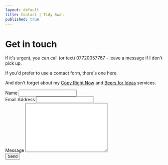 ```yaml
---
layout: default
title: Contact | Tidy Swan
published: true
---
```


<div id="contact">
  <h1 class="pageTitle">Get in touch</h1>
  <div class="contactContent">
    <p class="intro">If it's urgent, you can call (or text) 07720057767 - leave a message if I don't pick up.</p>
    <p>If you'd prefer to use a contact form, there's one here.</p>
    <p>And don't forget about my <a href="/copy-right-now">Copy Right Now</a> and <a href="/beer-for-ideas">Beers for Ideas</a> services.</p>
  </div>
  <form action="http://formspree.io/hello@tidyswan.com" method="POST">
    <label for="name">Name</label>
    <input type="text" id="name" name="name" class="full-width"><br>
    <label for="email">Email Address</label>
    <input type="email" id="email" name="_replyto" class="full-width"><br>
    <label for="message">Message</label>
    <textarea name="message" id="message" cols="30" rows="10" class="full-width"></textarea><br>
    <input type="submit" value="Send" class="button">
  </form>
</div>
